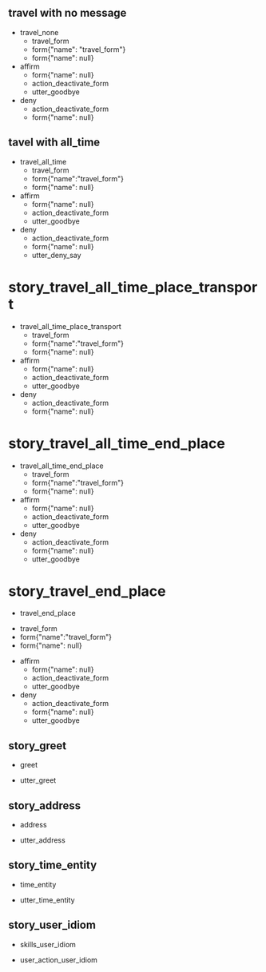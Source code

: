 ## travel with no message
* travel_none
  - travel_form
  - form{"name": "travel_form"}
  - form{"name": null}
* affirm
  - form{"name": null}
  - action_deactivate_form
  - utter_goodbye
* deny
  - action_deactivate_form  
  - form{"name": null}
## tavel with all_time
* travel_all_time
  - travel_form
  - form{"name":"travel_form"}
  - form{"name": null}
* affirm
  - form{"name": null}
  - action_deactivate_form
  - utter_goodbye
* deny
  - action_deactivate_form  
  - form{"name": null}
  - utter_deny_say

  
# story_travel_all_time_place_transport
* travel_all_time_place_transport
  - travel_form
  - form{"name":"travel_form"}
  - form{"name": null}
* affirm
  - form{"name": null}
  - action_deactivate_form
  - utter_goodbye
* deny
  - action_deactivate_form  
  - form{"name": null}
  
# story_travel_all_time_end_place  
* travel_all_time_end_place  
  - travel_form
  - form{"name":"travel_form"}
  - form{"name": null}
* affirm
  - form{"name": null}
  - action_deactivate_form
  - utter_goodbye
* deny
  - action_deactivate_form  
  - form{"name": null}
  - utter_goodbye
  
# story_travel_end_place
* travel_end_place
 - travel_form
  - form{"name":"travel_form"}
  - form{"name": null}
* affirm
  - form{"name": null}
  - action_deactivate_form
  - utter_goodbye
* deny
  - action_deactivate_form  
  - form{"name": null}
  - utter_goodbye

  
## story_greet
* greet
 - utter_greet
 
## story_address
* address
 - utter_address 
 
## story_time_entity
* time_entity
 - utter_time_entity

## story_user_idiom
* skills_user_idiom
 - user_action_user_idiom